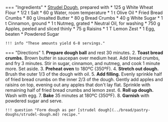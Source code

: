 === "Ingredients"
    * [Strudel Dough](../bread/pastry-doughs/strudel-dough.md), prepared with
        * 125 g White Wheat Flour
        * 1/2 t Salt
        * 60 g Water, room temperature
        * 1 t Olive Oil
    * Fried Bread Crumbs
        * 80 g Unsalted Butter
        * 80 g Bread Crumbs
        * 40 g White Sugar
        * 1 t Cinnamon, ground
        * 1 t Nutmeg, grated
    * Neutral Oil, for washing
    * 750 g Apples, peeled and sliced thinly
    * 75 g Raisins
    * 1 T Lemon Zest
    * 1 Egg, beaten
    * Powdered Sugar

    !!! info "These amounts yield 6-8 servings."

=== "Directions"
    1. **Prepare dough ball** and rest 30 minutes.
    2. **Toast bread crumbs.** Brown butter in saucepan over medium heat. Add bread crumbs, and fry 3 minutes. Stir in sugar, cinnamon, and nutmeg, and cook 1 minute more. Set aside.
    3. **Preheat oven** to 180ºC (350ºF).
    4. **Stretch out dough.** Brush the outer 1/3 of the dough with oil.
    5. **Add filling.** Evenly sprinkle half of fried bread crumbs on the inner 2/3 of the dough. Gently add apples and raisins on top, evening out any apples that don't lay flat. Sprinkle with remaining half of fried bread crumbs and lemon zest.
    6. **Roll up dough.** Wash with egg.
    7. **Bake** 35 minutes at 180ºC (350ºF).
    8. **Garnish** with powdered sugar and serve.

    !!! question "Form dough as per [strudel dough](../bread/pastry-doughs/strudel-dough.md) recipe."

[^grannies]:
    Aloisia. ["Handgezogener Apfelstrudel von Oma Aloisia - Rezept Video - Cooking Grannies."](https://youtu.be/eyoi82xgOxE) _YouTube: Cooking Grannies._ 15 October 2018.
[^müller_walser]:
    {{ cite.müller_walser_mein_erstes_kochbuch }} 134-5.
